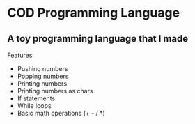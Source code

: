 # COD Programming Language
## A toy programming language that I made

Features:
 - Pushing numbers
 - Popping numbers
 - Printing numbers
 - Printing numbers as chars
 - If statements
 - While loops
 - Basic math operations (+ - / *)